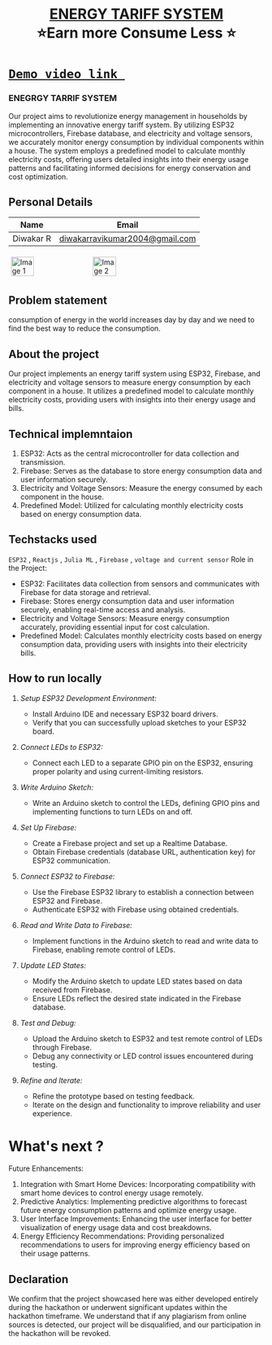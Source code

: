 <h1 align="center" style="border-bottom: none">
    <b>
        <a href="https://github.com/Diwakar1819/vashist-hackathon"> ENERGY TARIFF SYSTEM </a><br>
    </b>
    ⭐️Earn more Consume Less  ⭐️ <br>
</h1>

# [`Demo video link `](https://youtu.be/LMi-X51Y_K0?si=3hq8c1hwJB9Zh1VM)
<h3>ENEGRGY TARRIF SYSTEM</h3>
Our project aims to revolutionize energy management in households by implementing an innovative energy tariff system. By utilizing ESP32 microcontrollers, Firebase database, and electricity and voltage sensors, we accurately monitor energy consumption by individual components within a house. The system employs a predefined model to calculate monthly electricity costs, offering users detailed insights into their energy usage patterns and facilitating informed decisions for energy conservation and cost optimization.

## Personal Details
| Name    | Email           |
|---------|-----------------|
| Diwakar R | diwakarravikumar2004@gmail.com |


<div style="display: flex; flex-wrap: wrap;">
    <img src="https://github.com/Diwakar1819/vashist-hackathon/assets/154526900/8eb695d3-4e26-486d-9ba8-331469d8869f)" alt="Image 1" style="width: 30%; margin: 5px;">
    <img src="https://github.com/Diwakar1819/vashist-hackathon/assets/154526900/d3111812-dc2f-4de8-a8bb-dfb9927b2a72" alt="Image 2" style="width: 30%; margin: 5px;">
    
</div>

## Problem statement 
consumption of energy in the world increases day by day and we need to find the best way to reduce the consumption.
## About the project
Our project implements an energy tariff system using ESP32, Firebase, and electricity and voltage sensors to measure energy consumption by each component in a house. It utilizes a predefined model to calculate monthly electricity costs, providing users with insights into their energy usage and bills.


## Technical implemntaion 
1. ESP32: Acts as the central microcontroller for data collection and transmission.
2. Firebase: Serves as the database to store energy consumption data and user information securely.
3. Electricity and Voltage Sensors: Measure the energy consumed by each component in the house.
4. Predefined Model: Utilized for calculating monthly electricity costs based on energy consumption data.

## Techstacks used 
`ESP32` , `Reactjs` , `Julia ML` , `Firebase` , `voltage and current sensor`
Role in the Project:
- ESP32: Facilitates data collection from sensors and communicates with Firebase for data storage and retrieval.
- Firebase: Stores energy consumption data and user information securely, enabling real-time access and analysis.
- Electricity and Voltage Sensors: Measure energy consumption accurately, providing essential input for cost calculation.
- Predefined Model: Calculates monthly electricity costs based on energy consumption data, providing users with insights into their electricity bills.

## How to run locally 
1. *Setup ESP32 Development Environment:*
   - Install Arduino IDE and necessary ESP32 board drivers.
   - Verify that you can successfully upload sketches to your ESP32 board.

2. *Connect LEDs to ESP32:*
   - Connect each LED to a separate GPIO pin on the ESP32, ensuring proper polarity and using current-limiting resistors.

3. *Write Arduino Sketch:*
   - Write an Arduino sketch to control the LEDs, defining GPIO pins and implementing functions to turn LEDs on and off.

4. *Set Up Firebase:*
   - Create a Firebase project and set up a Realtime Database.
   - Obtain Firebase credentials (database URL, authentication key) for ESP32 communication.

5. *Connect ESP32 to Firebase:*
   - Use the Firebase ESP32 library to establish a connection between ESP32 and Firebase.
   - Authenticate ESP32 with Firebase using obtained credentials.

6. *Read and Write Data to Firebase:*
   - Implement functions in the Arduino sketch to read and write data to Firebase, enabling remote control of LEDs.

7. *Update LED States:*
   - Modify the Arduino sketch to update LED states based on data received from Firebase.
   - Ensure LEDs reflect the desired state indicated in the Firebase database.

8. *Test and Debug:*
   - Upload the Arduino sketch to ESP32 and test remote control of LEDs through Firebase.
   - Debug any connectivity or LED control issues encountered during testing.

9. *Refine and Iterate:*
   - Refine the prototype based on testing feedback.
   - Iterate on the design and functionality to improve reliability and user experience.

# What's next ?
Future Enhancements:
1. Integration with Smart Home Devices: Incorporating compatibility with smart home devices to control energy usage remotely.
2. Predictive Analytics: Implementing predictive algorithms to forecast future energy consumption patterns and optimize energy usage.
3. User Interface Improvements: Enhancing the user interface for better visualization of energy usage data and cost breakdowns.
4. Energy Efficiency Recommendations: Providing personalized recommendations to users for improving energy efficiency based on their usage patterns.

## Declaration
We confirm that the project showcased here was either developed entirely during the hackathon or underwent significant updates within the hackathon timeframe. We understand that if any plagiarism from online sources is detected, our project will be disqualified, and our participation in the hackathon will be revoked.

